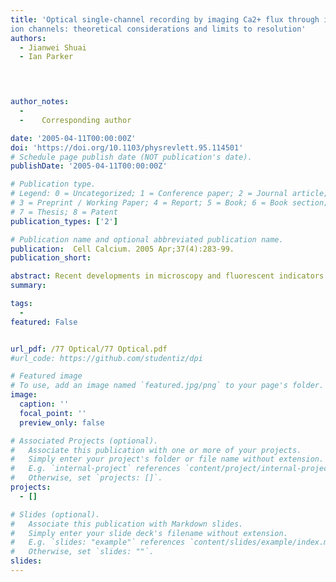 ```yaml
---
title: 'Optical single-channel recording by imaging Ca2+ flux through individual
ion channels: theoretical considerations and limits to resolution'
authors:
  - Jianwei Shuai
  - Ian Parker
 



author_notes:  
  -        
  -    Corresponding author

date: '2005-04-11T00:00:00Z'
doi: 'https://doi.org/10.1103/physrevlett.95.114501'
# Schedule page publish date (NOT publication's date).
publishDate: '2005-04-11T00:00:00Z'

# Publication type.
# Legend: 0 = Uncategorized; 1 = Conference paper; 2 = Journal article;
# 3 = Preprint / Working Paper; 4 = Report; 5 = Book; 6 = Book section;
# 7 = Thesis; 8 = Patent
publication_types: ['2']

# Publication name and optional abbreviated publication name.
publication:  Cell Calcium. 2005 Apr;37(4):283-99.
publication_short: 

abstract: Recent developments in microscopy and fluorescent indicators now make it possible to monitor the activity and localization of membrane ion channels by imaging Ca(2+) flux through individual channels. Such optical approaches have advantages over electrophysiological single-channel techniques in that they are less invasive, provide spatial information and can simultaneously and independently monitor hundreds of channels. However, their kinetic resolution does not yet approach that of patch-clamp recordings. To help understand the processes that determine the temporal resolution and noise level of single-channel Ca(2+) fluorescence signals (SCCaFTs), we simulated the microdomains of Ca(2+) ions and Ca(2+)-bound indicator dye that exist around the mouth of an open channel. Further, as an aid to development of improved optical techniques, we modeled the dependence of the amplitude and kinetics of SCCaFTs on parameters such as the imaging volume, the indicator concentration, affinity and mobility, and the presence of endogenous and exogenous Ca(2+) buffers. The results indicate that under optimal conditions, including the use of confocal or total-internal reflection microscopy to image from sub-femtolitre volumes, SCCaFTs should resolve channel openings as brief as 1ms with a signal-to-noise ratio >10.
summary: 

tags:
  - 
featured: False


url_pdf: /77 Optical/77 Optical.pdf
#url_code: https://github.com/studentiz/dpi

# Featured image
# To use, add an image named `featured.jpg/png` to your page's folder.
image:
  caption: ''
  focal_point: ''
  preview_only: false

# Associated Projects (optional).
#   Associate this publication with one or more of your projects.
#   Simply enter your project's folder or file name without extension.
#   E.g. `internal-project` references `content/project/internal-project/index.md`.
#   Otherwise, set `projects: []`.
projects:
  - []

# Slides (optional).
#   Associate this publication with Markdown slides.
#   Simply enter your slide deck's filename without extension.
#   E.g. `slides: "example"` references `content/slides/example/index.md`.
#   Otherwise, set `slides: ""`.
slides:
---
```



